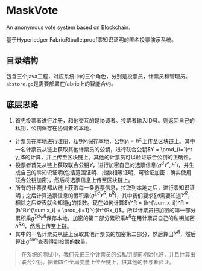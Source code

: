 # MaskVote
An anonymous vote system based on Blockchain.

基于Hyperledger Fabric和bulletproof零知识证明的匿名投票演示系统。

## 目录结构

包含三个java工程，对应系统中的三个角色，分别是投票员，计票员和管理员。```abstore.go```是需要部署在fabric上的智能合约。

## 底层思路

1. 首先投票者进行注册，和他交互的是协调者。投票者输入ID号。则返回自己的私钥，公钥保存在协调者的本地。
- 计票员在本地进行注册，私钥$x_i$保存本地，公钥$y_i=h^{x_i}$上传至区块链上。其中一名计票员从链上获取其他计票员的公钥，进行联合公钥$Y = \prod_{i=1}^t y_i$的计算，并上传至区块链上。其他的计票员可以验证联合公钥的正确性。
- 投票者首先从链上获取联合公钥$Y$，进行加密自己的选票信息$(g^dY^r, h^r)$，并生成自己的零知识证明(包括范围证明、指数相等证明、可验证加密：确实使用联合公钥加密)，然后将选票信息上传至区块链上。
- 所有的计票员都从链上获取每一条选票信息，拉取到本地之后，进行零知识证明；之后计算选票信息的累积乘$(g^{\sum d}Y^R, h^R)$，其中我们要求$\sum d$需要知道$Y^R$，相除之后查表就会知道g的指数。现在如何计算$Y^R = (h^{\sum x_i})^R = (h^R)^{\sum x_i} = \prod_{i=1}^{t}h^{Rx_i}$。所以计票员把加密的第一部分累积乘$g^{\sum d}Y^R$保存本地，加密的第二部分累积乘$h^R$在用计票员自己的私钥加密$h^{Rx_i}$，然后上传至上链。
- 其中的一名计票员从链上获取其他计票员的加密第二部分，然后算出$Y^R$，然后算出$g^{sum}$查表得到投票的数量。

> 在系统的测试中，我们先把三个计票员的公私钥提前初始化好，并且计算出联合公钥。把者四个全局变量上传至链上，供其他的参与者验证。

